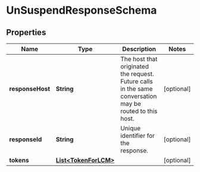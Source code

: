 

# UnSuspendResponseSchema


## Properties

Name | Type | Description | Notes
------------ | ------------- | ------------- | -------------
**responseHost** | **String** | The host that originated the request. Future calls in the same conversation may be routed to this host.  |  [optional]
**responseId** | **String** | Unique identifier for the response.  |  [optional]
**tokens** | [**List&lt;TokenForLCM&gt;**](TokenForLCM.md) |  |  [optional]



